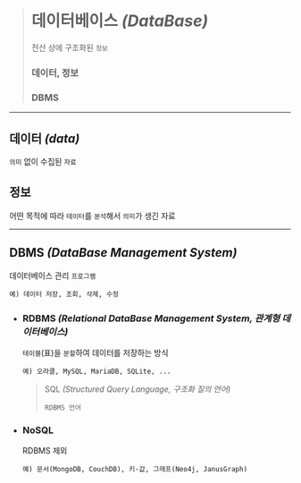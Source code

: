 ># 데이터베이스 *(DataBase)*
>전산 상에 구조화된 `정보`
>
>### 데이터, 정보
>### DBMS

---

## 데이터 *(data)*
`의미` 없이 수집된 `자료`

## 정보
어떤 목적에 따라 `데이터`를 `분석`해서 `의미`가 생긴 자료

---

## DBMS *(DataBase Management System)*
데이터베이스 관리 `프로그램`
```angular2html
예) 데이터 저장, 조회, 삭제, 수정
```

+ ### RDBMS *(Relational DataBase Management System, 관계형 데이터베이스)*
  `테이블`(표)을 `분할`하여 데이터를 저장하는 방식
  ```
  예) 오라클, MySQL, MariaDB, SQLite, ...
  ```

  >SQL *(Structured Query Language, 구조화 질의 언어)*
  >```
  >RDBMS 언어
  >```

+ ### NoSQL 
  RDBMS 제외
  ```
  예) 문서(MongoDB, CouchDB), 키-값, 그래프(Neo4j, JanusGraph)
  ```
